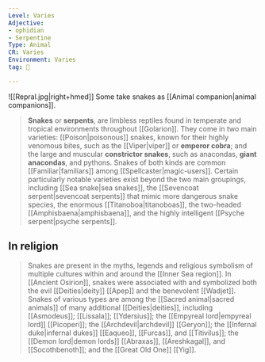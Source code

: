 ```yaml
---
Level: Varies
Adjective:
- ophidian
- Serpentine
Type: Animal
CR: Varies
Environment: Varies
tag: 👹

---
```


![[Repral.jpg|right+hmed]] 
 Some take snakes as [[Animal companion|animal companions]].
> **Snakes** or **serpents**, are limbless reptiles found in temperate and tropical environments throughout [[Golarion]]. They come in two main varieties: [[Poison|poisonous]] snakes, known for their highly venomous bites, such as the [[Viper|viper]] or **emperor cobra**; and the large and muscular **constrictor snakes**, such as anacondas, **giant anacondas**, and pythons. Snakes of both kinds are common [[Familiar|familiars]] among [[Spellcaster|magic-users]].
> Certain particularly notable varieties exist beyond the two main groupings, including [[Sea snake|sea snakes]], the [[Sevencoat serpent|sevencoat serpents]] that mimic more dangerous snake species, the enormous [[Titanoboa|titanoboas]], the two-headed [[Amphisbaena|amphisbaena]], and the highly intelligent [[Psyche serpent|psyche serpents]].


## In religion

> Snakes are present in the myths, legends and religious symbolism of multiple cultures within and around the [[Inner Sea region]]. In [[Ancient Osirion]], snakes were associated with and symbolized both the evil [[Deities|deity]] [[Apep]] and the benevolent [[Wadjet]].
> Snakes of various types are among the [[Sacred animal|sacred animals]] of many additional [[Deities|deities]], including [[Asmodeus]]; [[Lissala]]; [[Ydersius]]; the [[Empyreal lord|empyreal lord]] [[Picoperi]]; the [[Archdevil|archdevil]] [[Geryon]]; the [[Infernal duke|infernal dukes]] [[Eaqueo]], [[Furcas]], and [[Titivilus]]; the [[Demon lord|demon lords]] [[Abraxas]], [[Areshkagal]], and [[Socothbenoth]]; and the [[Great Old One]] [[Yig]].







